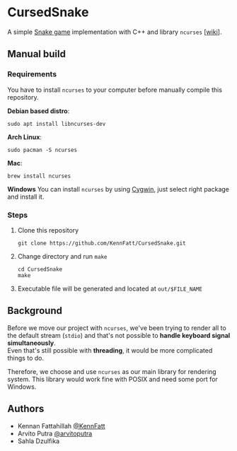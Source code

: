 # CursedSnake
A simple [Snake game](https://en.wikipedia.org/wiki/Snake_(video_game_genre)) implementation with C++ and library `ncurses` [[wiki](https://en.wikipedia.org/wiki/Ncurses)].  

## Manual build
### Requirements
You have to install `ncurses` to your computer before manually compile this repository.

**Debian based distro**:
```
sudo apt install libncurses-dev
```
**Arch Linux**:
```
sudo pacman -S ncurses
```
**Mac**:
```
brew install ncurses
```
**Windows**
You can install `ncurses` by using [Cygwin](https://www.cygwin.com/), just select right package and install it.  

### Steps
1. Clone this repository
    ```
    git clone https://github.com/KennFatt/CursedSnake.git
    ```
2. Change directory and run `make`
    ```
    cd CursedSnake
    make
    ```
3. Executable file will be generated and located at `out/$FILE_NAME`

## Background
Before we move our project with `ncurses`, we've been trying to render all to the default stream (`stdio`) and that's not possible to **handle keyboard signal simultaneously**.  
Even that's still possible with **threading**, it would be more complicated things to do.

Therefore, we choose and use `ncurses` as our main library for rendering system. This library would work fine with POSIX and need some port for Windows.

## Authors
* Kennan Fattahillah [@KennFatt](https://github.com/KennFatt)
* Arvito Putra [@arvitoputra](https://github.com/arvitoputra)
* Sahla Dzulfika
